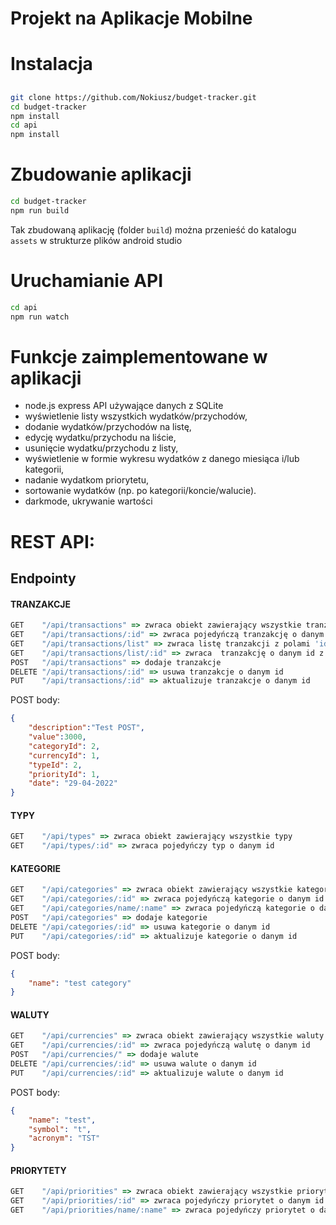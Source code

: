 # Projekt na Aplikacje Mobilne

# Instalacja

## 
```bash
git clone https://github.com/Nokiusz/budget-tracker.git
cd budget-tracker
npm install
cd api
npm install
```

# Zbudowanie aplikacji
```bash
cd budget-tracker
npm run build
```
Tak zbudowaną aplikację (folder ```build```) można przenieść do katalogu ```assets``` w strukturze plików android studio

# Uruchamianie API
```bash
cd api
npm run watch
```

# Funkcje zaimplementowane w aplikacji
- node.js express API używające danych z SQLite
- wyświetlenie listy wszystkich wydatków/przychodów,
- dodanie wydatków/przychodów na listę, 
- edycję wydatku/przychodu na liście, 
- usunięcie wydatku/przychodu z listy, 
- wyświetlenie w formie wykresu wydatków z danego miesiąca i/lub kategorii, 
- nadanie wydatkom priorytetu,
- sortowanie wydatków (np. po kategorii/koncie/walucie).
- darkmode, ukrywanie wartości

# REST API:

## Endpointy 

#### TRANZAKCJE
```js
GET    "/api/transactions" => zwraca obiekt zawierający wszystkie tranzakcje
GET    "/api/transactions/:id" => zwraca pojedyńczą tranzakcję o danym id
GET    "/api/transactions/list" => zwraca listę tranzakcji z polami 'id' podmienionymi na odpowiednie wartości z tabel słownikowych
GET    "/api/transactions/list/:id" => zwraca  tranzakcję o danym id z polami 'id' podmienionymi na odpowiednie wartości z tabel słownikowych
POST   "/api/transactions" => dodaje tranzakcje
DELETE "/api/transactions/:id" => usuwa tranzakcje o danym id
PUT    "/api/transactions/:id" => aktualizuje tranzakcje o danym id
```
POST body:
```json
{
    "description":"Test POST",
    "value":3000,
    "categoryId": 2,
    "currencyId": 1,
    "typeId": 2,
    "priorityId": 1,
    "date": "29-04-2022"
}
```

#### TYPY
```js
GET    "/api/types" => zwraca obiekt zawierający wszystkie typy
GET    "/api/types/:id" => zwraca pojedyńczy typ o danym id
```

#### KATEGORIE
```js
GET    "/api/categories" => zwraca obiekt zawierający wszystkie kategorie
GET    "/api/categories/:id" => zwraca pojedyńczą kategorie o danym id
GET    "/api/categories/name/:name" => zwraca pojedyńczą kategorie o danej nazwie
POST   "/api/categories" => dodaje kategorie
DELETE "/api/categories/:id" => usuwa kategorie o danym id
PUT    "/api/categories/:id" => aktualizuje kategorie o danym id
```
POST body:
```json
{
    "name": "test category"
}
```

#### WALUTY
```js
GET    "/api/currencies" => zwraca obiekt zawierający wszystkie waluty
GET    "/api/currencies/:id" => zwraca pojedyńczą walutę o danym id
POST   "/api/currencies/" => dodaje walute
DELETE "/api/currencies/:id" => usuwa walute o danym id
PUT    "/api/currencies/:id" => aktualizuje walute o danym id
```
POST body:
```json
{
    "name": "test",
    "symbol": "t",
    "acronym": "TST"
}
```

#### PRIORYTETY
```js
GET    "/api/priorities" => zwraca obiekt zawierający wszystkie priorytety
GET    "/api/priorities/:id" => zwraca pojedyńczy priorytet o danym id
GET    "/api/priorities/name/:name" => zwraca pojedyńczy priorytet o danej nazwie
```


